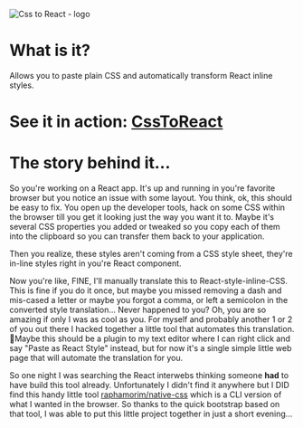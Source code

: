 
![Css to React - logo](http://staxmanade.com/CssToReact/images/CssToReact-logo.svg)

# What is it?

Allows you to paste plain CSS and automatically transform React inline styles.

# See it in action: [CssToReact](http://staxmanade.com/CssToReact/)

# The story behind it...

So you're working on a React app. It's up and running in you're favorite browser but you notice an issue with some layout. You think, ok, this should be easy to fix. You open up the developer tools, hack on some CSS within the browser till you get it looking just the way you want it to. Maybe it's several CSS properties you added or tweaked so you copy each of them into the clipboard so you can transfer them back to your application.

Then you realize, these styles aren't coming from a CSS style sheet, they're in-line styles right in you're React component.

Now you're like, FINE, I'll manually translate this to React-style-inline-CSS. This is fine if you do it once, but maybe you missed removing a dash and mis-cased a letter or maybe you forgot a comma, or left a semicolon in the converted style translation… Never happened to you? Oh, you are so amazing if only I was as cool as you. For myself and probably another 1 or 2 of you out there I hacked together a little tool that automates this translation.
Maybe this should be a plugin to my text editor where I can right click and say "Paste as React Style" instead, but for now it's a single simple little web page that will automate the translation for you.

So one night I was searching the React interwebs thinking someone __had__ to have build this tool already. Unfortunately I didn't find it anywhere but I DID find this handy little tool [raphamorim/native-css](https://github.com/raphamorim/native-css) which is a CLI version of what I wanted in the browser. So thanks to the quick bootstrap based on that tool, I was able to put this little project together in just a short evening...
